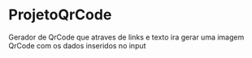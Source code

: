 # ProjetoQrCode
Gerador de QrCode que atraves de links e texto ira gerar uma imagem QrCode com os dados inseridos no input

